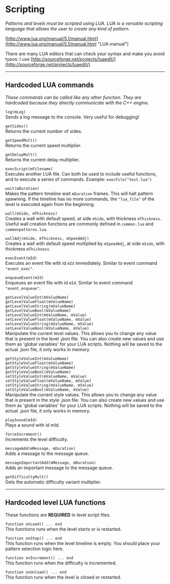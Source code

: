 # Scripting #

*Patterns and levels must be scripted using LUA. LUA is a versatile scripting language that allows the user to create any kind of pattern.*

[http://www.lua.org/manual/5.1/manual.html](http://www.lua.org/manual/5.1/manual.html "LUA manual")

There are many LUA editors that can check your syntax and make you avoid typos: I use [http://sourceforge.net/projects/luaedit/](http://sourceforge.net/projects/luaedit/)

----------

## Hardcoded LUA commands ##

*These commands can be called like any other function. They are hardcoded because they directly communicate with the C++ engine.*

`log(mLog)` </br>
Sends a log message to the console. Very useful for debugging!

`getSides()` </br>
Returns the current number of sides.

`getSpeedMult()` </br>
Returns the current speed multiplier.

`getDelayMult()` </br>
Returns the current delay multiplier.

`execScript(mFilename)` </br>
Executes another LUA file. Can both be used to include useful functions, and to execute a series of commands.
Example: `execFile("test.lua")`

`wait(mDuration)` </br>
Makes the pattern timeline wait `mDuration` frames. This will halt pattern spawning. If the timeline has no more commands, the `"lua_file"` of the level is executed again from the beginning.

`wall(mSide, mThickness)` </br>
Creates a wall with default speed, at side `mSide`, with thickness `mThickness`. Useful wall creation functions are commonly defined in `common.lua` and `commonpatterns.lua`. 

`wallAdj(mSide, mThickness, mSpeedAdj)` </br>
Creates a wall with default speed multiplied by `mSpeedAdj`, at side `mSide`, with thickness `mThickness`.

`execEvent(mId)` </br>
Executes an event file with id `mId` immediately. Similar to event command `"event_exec"`.

`enqueueEvent(mId)` </br>
Enqueues an event file with id `mId`. Similar to event command `"event_enqueue"`.

`getLevelValueInt(mValueName)` </br>
`getLevelValueFloat(mValueName)` </br> 
`getLevelValueString(mValueName)` </br> 
`getLevelValueBool(mValueName)` </br> 
`setLevelValueInt(mValueName, mValue)` </br>
`setLevelValueFloat(mValueName, mValue)`</br> 
`setLevelValueString(mValueName, mValue)` </br> 
`setLevelValueBool(mValueName, mValue)` </br> 
Manipulate the current level values. This allows you to change any value that is present in the level .json file. You can also create new values and use them as 'global variables' for your LUA scripts. Nothing will be saved to the actual .json file, it only works in memory.

`getStyleValueInt(mValueName)` </br>
`getStyleValueFloat(mValueName)` </br> 
`getStyleValueString(mValueName)` </br> 
`getStyleValueBool(mValueName)` </br> 
`setStyleValueInt(mValueName, mValue)` </br>
`setStyleValueFloat(mValueName, mValue)`</br> 
`setStyleValueString(mValueName, mValue)` </br> 
`setStyleValueBool(mValueName, mValue)` </br> 
Manipulate the current style values. This allows you to change any value that is present in the style .json file. You can also create new values and use them as 'global variables' for your LUA scripts. Nothing will be saved to the actual .json file, it only works in memory.

`playSound(mId)` </br>
Plays a sound with id mId.

`forceIncrement()` </br>
Increments the level difficulty.

`messageAdd(mMessage, mDuration)` </br>
Adds a message to the message queue.

`messageImportantAdd(mMessage, mDuration)` </br>
Adds an important message to the message queue.

`getDifficultyMult()` </br>
Gets the automatic difficulty variant multiplier.

----------

## Hardcoded level LUA functions ##

These functions are **REQUIRED** in level script files.

`function onLoad() ... end` </br>
This functions runs when the level starts or is restarted.

`function onStep() ... end` </br>
This function runs when the level timeline is empty. You should place your pattern selection logic here.

`function onIncrement() ... end` </br>
This function runs when the difficulty is incremented.

`function onUnload() ... end` </br>
This function runs when the level is closed or restarted.